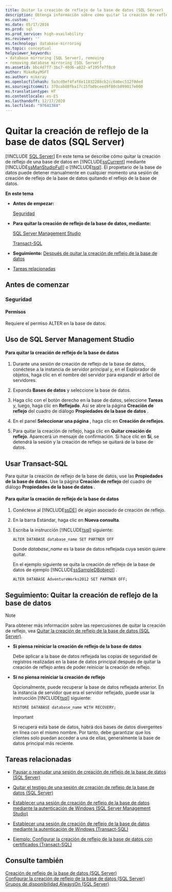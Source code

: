 ```yaml
---
title: Quitar la creación de reflejo de la base de datos (SQL Server) | Microsoft Docs
description: Obtenga información sobre cómo quitar la creación de reflejo de una base de datos mediante SQL Server Management Studio o Transact-SQL en SQL Server.
ms.custom: ''
ms.date: 05/17/2016
ms.prod: sql
ms.prod_service: high-availability
ms.reviewer: ''
ms.technology: database-mirroring
ms.topic: conceptual
helpviewer_keywords:
- database mirroring [SQL Server], removing
- removing database mirroring [SQL Server]
ms.assetid: bbc4d7f7-3bc7-40d6-a822-af195fe7f8c0
author: MikeRayMSFT
ms.author: mikeray
ms.openlocfilehash: 5a3cd9ef4faf8e11832288cb2cc6a0ec512f0ded
ms.sourcegitcommit: 370cab80fba17c15fb0bceed9f80cb099017e000
ms.translationtype: HT
ms.contentlocale: es-ES
ms.lasthandoff: 12/17/2020
ms.locfileid: "97641384"
---
```

# <a name="remove-database-mirroring-sql-server"></a>Quitar la creación de reflejo de la base de datos (SQL Server)
 [!INCLUDE [SQL Server](../../includes/applies-to-version/sqlserver.md)]
  En este tema se describe cómo quitar la creación de reflejo de una base de datos en [!INCLUDE[ssCurrent](../../includes/sscurrent-md.md)] mediante [!INCLUDE[ssManStudioFull](../../includes/ssmanstudiofull-md.md)] o [!INCLUDE[tsql](../../includes/tsql-md.md)].  El propietario de la base de datos puede detener manualmente en cualquier momento una sesión de creación de reflejo de la base de datos quitando el reflejo de la base de datos.  
  
 **En este tema**  
  
-   **Antes de empezar:**  
  
     [Seguridad](#Security)  
  
-   **Para quitar la creación de reflejo de la base de datos, mediante:**  
  
     [SQL Server Management Studio](#SSMSProcedure)  
  
     [Transact-SQL](#TsqlProcedure)  
  
-   **Seguimiento:**  [Después de quitar la creación de reflejo de la base de datos](#FollowUp)  
  
-   [Tareas relacionadas](#RelatedTasks)  
  
##  <a name="before-you-begin"></a><a name="BeforeYouBegin"></a> Antes de comenzar  
  
###  <a name="security"></a><a name="Security"></a> Seguridad  
  
####  <a name="permissions"></a><a name="Permissions"></a> Permisos  
 Requiere el permiso ALTER en la base de datos.  
  
##  <a name="using-sql-server-management-studio"></a><a name="SSMSProcedure"></a> Uso de SQL Server Management Studio  
  
#### <a name="to-remove-database-mirroring"></a>Para quitar la creación de reflejo de la base de datos  
  
1.  Durante una sesión de creación de reflejo de la base de datos, conéctese a la instancia de servidor principal y, en el Explorador de objetos, haga clic en el nombre del servidor para expandir el árbol de servidores.  
  
2.  Expanda **Bases de datos** y seleccione la base de datos.  
  
3.  Haga clic con el botón derecho en la base de datos, seleccione **Tareas** y, luego, haga clic en **Reflejado**. Así se abre la página **Creación de reflejo** del cuadro de diálogo **Propiedades de la base de datos** .  
  
4.  En el panel **Seleccionar una página** , haga clic en **Creación de reflejos**.  
  
5.  Para quitar la creación de reflejo, haga clic en **Quitar creación de reflejo**. Aparecerá un mensaje de confirmación. Si hace clic en **Sí**, se detendrá la sesión y la creación de reflejo se quitará de la base de datos.  
  
##  <a name="using-transact-sql"></a><a name="TsqlProcedure"></a> Usar Transact-SQL  
 Para quitar la creación de reflejo de la base de datos, use las **Propiedades de la base de datos**. Use la página **Creación de reflejo** del cuadro de diálogo **Propiedades de la base de datos** .  
  
#### <a name="to-remove-database-mirroring"></a>Para quitar la creación de reflejo de la base de datos  
  
1.  Conéctese al [!INCLUDE[ssDE](../../includes/ssde-md.md)] de algún asociado de creación de reflejo.  
  
2.  En la barra Estándar, haga clic en **Nueva consulta**.  
  
3.  Escriba la instrucción [!INCLUDE[tsql](../../includes/tsql-md.md)] siguiente:  
  
    ```  
    ALTER DATABASE database_name SET PARTNER OFF  
    ```  
  
     Donde *database_name* es la base de datos reflejada cuya sesión quiere quitar.  
  
     En el ejemplo siguiente se quita la creación de reflejo de la base de datos de ejemplo [!INCLUDE[ssSampleDBobject](../../includes/sssampledbobject-md.md)] .  
  
    ```  
    ALTER DATABASE AdventureWorks2012 SET PARTNER OFF;  
    ```  
  
##  <a name="follow-up-removing-database-mirroring"></a><a name="FollowUp"></a> Seguimiento: Quitar la creación de reflejo de la base de datos  
  
> [!NOTE]  
>  Para obtener más información sobre las repercusiones de quitar la creación de reflejo, vea [Quitar la creación de reflejo de la base de datos &#40;SQL Server&#41;](../../database-engine/database-mirroring/removing-database-mirroring-sql-server.md).  
  
-   **Si piensa reiniciar la creación de reflejo de la base de datos**  
  
     Debe aplicar a la base de datos reflejada las copias de seguridad de registros realizadas en la base de datos principal después de quitar la creación de reflejo antes de poder reiniciar la creación de reflejo.  
  
-   **Si no piensa reiniciar la creación de reflejo**  
  
     Opcionalmente, puede recuperar la base de datos reflejada anterior. En la instancia de servidor que era el servidor reflejado, puede usar la instrucción [!INCLUDE[tsql](../../includes/tsql-md.md)] siguiente:  
  
    ```  
    RESTORE DATABASE database_name WITH RECOVERY;  
    ```  
  
    > [!IMPORTANT]  
    >  Si recupera esta base de datos, habrá dos bases de datos divergentes en línea con el mismo nombre. Por tanto, debe garantizar que los clientes solo puedan acceder a una de ellas, generalmente la base de datos principal más reciente.  
  
##  <a name="related-tasks"></a><a name="RelatedTasks"></a> Tareas relacionadas  
  
-   [Pausar o reanudar una sesión de creación de reflejo de la base de datos &#40;SQL Server&#41;](../../database-engine/database-mirroring/pause-or-resume-a-database-mirroring-session-sql-server.md)  
  
-   [Quitar el testigo de una sesión de creación de reflejo de la base de datos &#40;SQL Server&#41;](../../database-engine/database-mirroring/remove-the-witness-from-a-database-mirroring-session-sql-server.md)  
  
-   [Establecer una sesión de creación de reflejo de la base de datos mediante la autenticación de Windows &#40;SQL Server Management Studio&#41;](../../database-engine/database-mirroring/establish-database-mirroring-session-windows-authentication.md)  
  
-   [Establecer una sesión de creación de reflejo de la base de datos mediante la autenticación de Windows &#40;Transact-SQL&#41;](../../database-engine/database-mirroring/database-mirroring-establish-session-windows-authentication.md)  
  
-   [Ejemplo: Configurar la creación de reflejo de la base de datos con certificados &#40;Transact-SQL&#41;](../../database-engine/database-mirroring/example-setting-up-database-mirroring-using-certificates-transact-sql.md)  
  
## <a name="see-also"></a>Consulte también  
 [Creación de reflejo de la base de datos &#40;SQL Server&#41;](../../database-engine/database-mirroring/database-mirroring-sql-server.md)   
 [Configurar la creación de reflejo de la base de datos &#40;SQL Server&#41;](../../database-engine/database-mirroring/setting-up-database-mirroring-sql-server.md)   
 [Grupos de disponibilidad AlwaysOn &#40;SQL Server&#41;](../../database-engine/availability-groups/windows/always-on-availability-groups-sql-server.md)  
  
  
